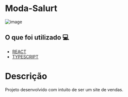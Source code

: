 <h1> Moda-Salurt </h1>

![image](https://user-images.githubusercontent.com/96798145/221444816-c700d964-8e04-4e21-a2bc-cfa96406ef7a.png)

<h2> O que foi utilizado 💻 </h2>

- [REACT]()
- [TYPESCRIPT]()

<!-- <h1> <a href="https://todo-list-challenger.netlify.app/"> Clique aqui para ver o site em ação </a></h1> -->

<h1> Descrição </h1>
<p> Projeto desenvolvido com intuito de ser um site de vendas.</p>


